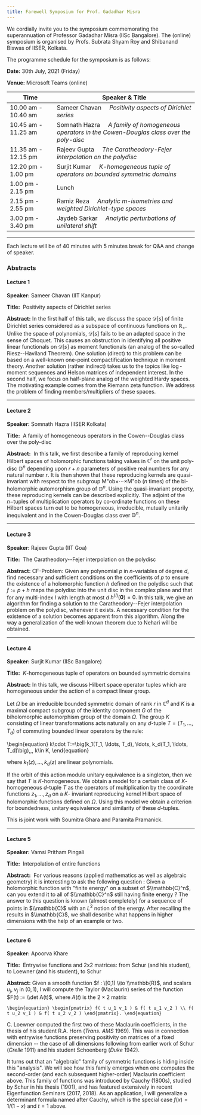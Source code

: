 ```yaml
---
title: Farewell Symposium for Prof. Gadadhar Misra
---
```

We cordially invite you to the symposium commemorating the superannuation of Professor Gadadhar Misra (IISc Bangalore).
The (online) symposium is organised by Profs. Subrata Shyam Roy and Shibanand Biswas of IISER, Kolkata.

The programme schedule for the symposium is as follows:

__Date:__     30th July, 2021 (Friday)

__Venue:__  Microsoft Teams (online)



Time     |  Speaker &  Title
--- | ---
10.00 am - 10.40 am      |    Sameer Chavan &nbsp;&nbsp;&nbsp; _Positivity aspects of Dirichlet series_
10.45 am - 11.25 am &nbsp; &nbsp; &nbsp; &nbsp; &nbsp; &nbsp; |      Somnath Hazra &nbsp;&nbsp;&nbsp; _A family of homogeneous operators in the Cowen-Douglas class over the poly-disc_
11.35 am - 12.15 pm      |    Rajeev Gupta &nbsp;&nbsp;&nbsp; _The Caratheodory-Fejer interpolation on the polydisc_
12.20 pm - 1.00 pm       |    Surjit Kumar &nbsp;&nbsp;&nbsp; _K-homogeneous tuple of operators on bounded symmetric domains_
1.00 pm - 2.15 pm        |    Lunch
2.15 pm - 2.55 pm        |    Ramiz Reza &nbsp;&nbsp;&nbsp; _Analytic m-isometries and weighted Dirichlet-type spaces_
3.00 pm - 3.40 pm        |    Jaydeb Sarkar &nbsp;&nbsp;&nbsp; _Analytic perturbations of unilateral shift_


---

Each lecture will be of 40 minutes with 5 minutes break for Q&A and change of speaker.

### Abstracts

#### Lecture 1 ​

__Speaker:__ Sameer Chavan (IIT Kanpur)

__Title:__ ​ Positivity aspects of Dirichlet series

__Abstract:__ In the first half of this talk, we discuss the space $\mathcal D[s]$
of finite Dirichlet series considered as a subspace of continuous functions on
$\mathbb R_+$. Unlike the space of polynomials, $\mathcal D[s]$ fails to be an
adapted space in the sense of Choquet. This causes an obstruction in identifying
all positive linear functionals on $\mathcal D[s]$ as moment functionals (an analog
of the so-called Riesz--Haviland Theorem). One solution (direct) to this problem
can be based on a well-known one-point compactification technique in moment theory.
Another solution (rather indirect) takes us to the topics like $\log$-moment
sequences and Helson matrices of independent interest. In the second half, we focus
on half-plane analog of the weighted Hardy spaces. The motivating example comes from
the Riemann zeta function. We address the problem of finding members/multipliers of
these spaces.

---

#### Lecture 2​

__Speaker:__ Somnath Hazra (IISER Kolkata)

__Title:__ ​ A family of homogeneous operators in the Cowen--Douglas class over the poly-disc

__Abstract:__ ​  In this talk, we first describe a family of reproducing kernel Hilbert
spaces of holomorphic functions taking values in $\mathbb{C}^r$ on the unit poly-disc
$\mathbb{D}^n$ depending upon $r+n$ parameters of positive real numbers for any natural
number $r$. It is then shown that these reproducing kernels are quasi-invariant with
respect to the subgroup M\"ob$\times\cdots\times$M\"ob ($n$ times) of the bi-holomorphic
automorphism group of $\mathbb{D}^n$. Using the quasi-invariant property, these reproducing
kernels can be described explicitly. The adjoint of the $n-$tuples of multiplication operators
by co-ordinate functions on these Hilbert spaces turn out to be homogeneous, irreducible,
mutually unitarily inequivalent and in the Cowen-Douglas class over $\mathbb{D}^n$.

---

#### Lecture 3​​ ​

__Speaker:__ Rajeev Gupta (IIT Goa)

__Title:__ ​ The Caratheodory--Fejer interpolation on the polydisc

__Abstract:__ CF-Problem: Given any polynomial $p$ in $n$-variables of degree $d$, find necessary
and sufficient conditions on the coefficients of $p$ to ensure the existence of a holomorphic
function $h$ defined on the polydisc such that $f:=p+h$ maps the polydisc into the unit disc in the
complex plane and that for any multi-index $I$ with length at most $d$ $h^{(I)}(\boldsymbol 0)=0.$ 
In this talk, we give an algorithm for finding a solution to the Caratheodory--Fejer interpolation
problem on the polydisc, whenever it exists. A necessary condition for the existence of a solution
becomes apparent from this algorithm. Along the way a generalization of the well-known theorem
due to Nehari will be obtained.

---

#### Lecture 4

__Speaker:__ Surjit Kumar (IISc Bangalore)

__Title:__ ​ $K$-homogeneous tuple of operators on bounded symmetric domains

__Abstract:__ In this talk, we discuss Hilbert space operator tuples which are homogeneous under
the action of a compact linear group.

Let $\Omega$ be an irreducible bounded symmetric domain of rank $r$ in $\mathbb C^d$ and $K$ is a
maximal compact subgroup of the identity component $G$ of the biholomorphic automorphism group of
the domain $\Omega$. The group $K$ consisting of linear transformations acts naturally on any
$d$-tuple $T=(T_1, \ldots, T_d)$ of commuting bounded linear operators by the rule: 

\begin{equation}
k\cdot T:=\big(k_1(T_1, \ldots, T_d), \ldots, k_d(T_1, \ldots, T_d)\big),\,\, k\in  K,
\end{equation}

where $k_1( z), \ldots, k_d( z)$ are linear polynomials. 

If the orbit of this action modulo unitary equivalence is a singleton, then we say that $T$ is
$K$-homogeneous. We obtain a model for a certain class of $K$-homogeneous $d$-tuple $T$  as the
operators of multiplication by the coordinate functions $z_1,\ldots ,z_d$ on a $K$- invariant
reproducing kernel Hilbert space of holomorphic functions defined on $\Omega$. Using this model
we obtain a criterion for boundedness,  unitary equivalence and similarity of these $d$-tuples. 

This is joint work with Soumitra Ghara and Paramita Pramanick.

---

#### Lecture 5​​ ​

__Speaker:__ Vamsi Pritham Pingali

__Title:__ ​ Interpolation of entire functions

__Abstract:__ ​ For various reasons (applied mathematics as well as algebraic geometry) it is
interesting to ask the following question :
Given a holomorphic function with "finite energy" on a subset of $\\mathbb{C}^n$, can you extend it to all
of $\\mathbb{C}^n$ still having finite energy ?
The answer to this question is known (almost completely) for a sequence of points in $\\mathbb{C}$ with an
$L^2$ notion of the energy. After recalling the results in $\\mathbb{C}$, we shall describe what happens in
higher dimensions with the help of an example or two.

---

#### Lecture 6​

__Speaker:__ Apoorva Khare

__Title:__ ​ Entrywise functions and 2x2 matrices: from Schur (and his student), to Loewner (and his
student), to Schur

__Abstract:__ Given a smooth function $f : \[0,1) \\to \\mathbb{R}$, and scalars $u_j$, $v_j$ in $(0,1)$, I will compute the
Taylor (Maclaurin) series of the function $F(t) := \\det A(t)$, where $A(t)$ is the $2 \times 2$ matrix

`\begin{equation}
\begin{pmatrix}
f( t u_1 v_1 ) & f( t u_1 v_2 ) \\
f( t u_2 v_1 ) & f( t u_2 v_2 )
\end{pmatrix}.
\end{equation}`

C. Loewner computed the first two of these Maclaurin coefficients, in the thesis of his student
R.A. Horn (*Trans. AMS* 1969). This was in connection with entrywise functions preserving
positivity on matrices of a fixed dimension -- the case of all dimensions following from earlier
work of Schur (*Crelle* 1911) and his student Schoenberg (*Duke* 1942).

It turns out that an "algebraic" family of symmetric functions is hiding inside this "analysis". We
will see how this family emerges when one computes the second-order (and each subsequent
higher-order) Maclaurin coefficient above. This family of functions was introduced by Cauchy
(1800s), studied by Schur in his thesis (1901), and has featured extensively in recent
Eigenfunction Seminars (2017, 2018). As an application, I will generalize a determinant formula
named after Cauchy, which is the special case $f(x) = 1/(1-x)$ and $t=1$ above.
